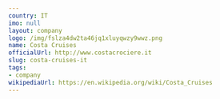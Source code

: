 ```yaml
---
country: IT
imo: null
layout: company
logo: /img/fslza4dw2ta46jq1xluyqwzy9wwz.png
name: Costa Cruises
officialUrl: http://www.costacrociere.it
slug: costa-cruises-it
tags:
- company
wikipediaUrl: https://en.wikipedia.org/wiki/Costa_Cruises
---
```

